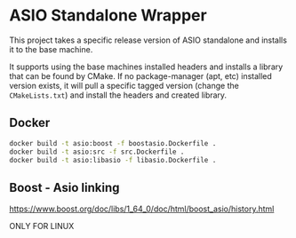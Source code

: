 # ASIO Standalone Wrapper

This project takes a specific release version of ASIO standalone and installs it to the base machine.

It supports using the base machines installed headers and installs a library that can be found by CMake. If no package-manager (apt, etc) installed version exists, it will pull a specific tagged version (change the `CMakeLists.txt`) and install the headers and created library.

## Docker

```bash
docker build -t asio:boost -f boostasio.Dockerfile .
docker build -t asio:src -f src.Dockerfile .
docker build -t asio:libasio -f libasio.Dockerfile .
```


## Boost - Asio linking
https://www.boost.org/doc/libs/1_64_0/doc/html/boost_asio/history.html

ONLY FOR LINUX